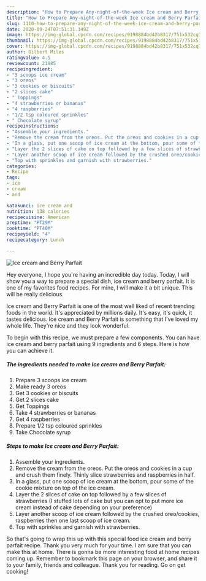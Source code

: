 ```yaml
---
description: "How to Prepare Any-night-of-the-week Ice cream and Berry Parfait"
title: "How to Prepare Any-night-of-the-week Ice cream and Berry Parfait"
slug: 1110-how-to-prepare-any-night-of-the-week-ice-cream-and-berry-parfait
date: 2020-09-24T07:51:31.149Z
image: https://img-global.cpcdn.com/recipes/9198884bd42b8317/751x532cq70/ice-cream-and-berry-parfait-recipe-main-photo.jpg
thumbnail: https://img-global.cpcdn.com/recipes/9198884bd42b8317/751x532cq70/ice-cream-and-berry-parfait-recipe-main-photo.jpg
cover: https://img-global.cpcdn.com/recipes/9198884bd42b8317/751x532cq70/ice-cream-and-berry-parfait-recipe-main-photo.jpg
author: Gilbert Miles
ratingvalue: 4.5
reviewcount: 21985
recipeingredient:
- "3 scoops ice cream"
- "3 oreos"
- "3 cookies or biscuits"
- "2 slices cake"
- " Toppings"
- "4 strawberries or bananas"
- "4 raspberries"
- "1/2 tsp coloured sprinkles"
- " Chocolate syrup"
recipeinstructions:
- "Assemble your ingredients."
- "Remove the cream from the oreos. Put the oreos and cookies in a cup and crush them finely. Thinly slice strawberries and raspberries in half."
- "In a glass, put one scoop of ice cream at the bottom, pour some of the cookie mixture on top of the ice cream."
- "Layer the 2 slices of cake on top followed by a few slices of strawberries (I stuffed lots of cake but you can opt to put more ice cream instead of cake depending on your preference)"
- "Layer another scoop of ice cream followed by the crushed oreo/cookies, raspberries then one last scoop of ice cream."
- "Top with sprinkles and garnish with strawberries."
categories:
- Recipe
tags:
- ice
- cream
- and

katakunci: ice cream and 
nutrition: 138 calories
recipecuisine: American
preptime: "PT29M"
cooktime: "PT40M"
recipeyield: "4"
recipecategory: Lunch

---
```



![Ice cream and Berry Parfait](https://img-global.cpcdn.com/recipes/9198884bd42b8317/751x532cq70/ice-cream-and-berry-parfait-recipe-main-photo.jpg)

Hey everyone, I hope you're having an incredible day today. Today, I will show you a way to prepare a special dish, ice cream and berry parfait. It is one of my favorites food recipes. For mine, I will make it a bit unique. This will be really delicious.

Ice cream and Berry Parfait is one of the most well liked of recent trending foods in the world. It's appreciated by millions daily. It's easy, it's quick, it tastes delicious. Ice cream and Berry Parfait is something that I've loved my whole life. They're nice and they look wonderful.




To begin with this recipe, we must prepare a few components. You can have ice cream and berry parfait using 9 ingredients and 6 steps. Here is how you can achieve it.

<!--inarticleads1-->

##### The ingredients needed to make Ice cream and Berry Parfait:

1. Prepare 3 scoops ice cream
1. Make ready 3 oreos
1. Get 3 cookies or biscuits
1. Get 2 slices cake
1. Get  Toppings
1. Take 4 strawberries or bananas
1. Get 4 raspberries
1. Prepare 1/2 tsp coloured sprinkles
1. Take  Chocolate syrup




<!--inarticleads2-->

##### Steps to make Ice cream and Berry Parfait:

1. Assemble your ingredients.
1. Remove the cream from the oreos. Put the oreos and cookies in a cup and crush them finely. Thinly slice strawberries and raspberries in half.
1. In a glass, put one scoop of ice cream at the bottom, pour some of the cookie mixture on top of the ice cream.
1. Layer the 2 slices of cake on top followed by a few slices of strawberries (I stuffed lots of cake but you can opt to put more ice cream instead of cake depending on your preference)
1. Layer another scoop of ice cream followed by the crushed oreo/cookies, raspberries then one last scoop of ice cream.
1. Top with sprinkles and garnish with strawberries.




So that's going to wrap this up with this special food ice cream and berry parfait recipe. Thank you very much for your time. I am sure that you can make this at home. There is gonna be more interesting food at home recipes coming up. Remember to bookmark this page on your browser, and share it to your family, friends and colleague. Thank you for reading. Go on get cooking!

